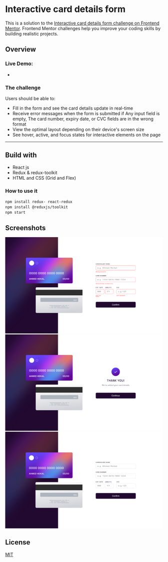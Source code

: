 # Interactive card details form

This is a solution to the [Interactive card details form challenge on Frontend Mentor](https://www.frontendmentor.io/challenges/interactive-card-details-form-XpS8cKZDWw/hub). Frontend Mentor challenges help you improve your coding skills by building realistic projects.

## Overview


 ### Live Demo:
- 

### The challenge
Users should be able to:
- Fill in the form and see the card details update in real-time
- Receive error messages when the form is submitted if Any input field is empty, The card number, expiry date, or CVC fields are in the wrong format
- View the optimal layout depending on their device's screen size
- See hover, active, and focus states for interactive elements on the page 
 ---
## Build with

- React js 
- Redux & redux-toolkit
- HTML and CSS (Grid and Flex)



 
### How to use it
```bash
npm install redux- react-redux
npm install @reduxjs/toolkit
npm start
```

## Screenshots

<img src="images/localhost_3000_ (1).png" />
<img src="images/localhost_3000_ (2).png" />
<img src="images/localhost_3000_.png" />


## License

[MIT](https://choosealicense.com/licenses/mit/)
